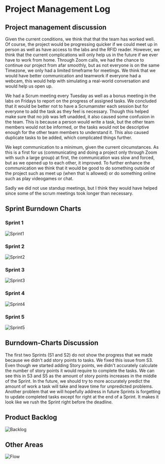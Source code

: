 # Project Management Log

## Project management discussion


Given the current conditions, we think that that the team has worked well. Of course, the project would be progressing quicker if we could meet up in person as well as have access to the labs and the RFID reader. However, we think that the current complications will only help us in the future if we ever have to work from home. Through Zoom calls, we had the chance to continue our project from afar smoothly, but as not everyone is on the same Timezone, we only had a limited timeframe for meetings. We think that we would have better communication and teamwork if everyone had a webcam, this would help with simulating a real-world conversation and would help us open up.

We had a Scrum meeting every Tuesday as well as a bonus meeting in the labs on Fridays to report on the progress of assigned tasks. We concluded that it would be better not to have a Scrumamster each session but for everyone to add the task as they feel is necessary. Though this helped make sure that no job was left unadded, it also caused some confusion in the team. This is because a person would write a task, but the other team members would not be informed, or the tasks would not be descriptive enough for the other team members to understand it. This also caused duplicate tasks to be added, which complicated things further.

We kept communication to a minimum, given the current circumstances. As this is a first for us (communicating and doing a project only through Zoom with such a large group) at first, the communication was slow and forced, but as we opened up to each other, it improved. To further enhance the communication we think that it would be good to do something outside of the project such as meet up (when that is allowed) or do something online such as play videogames or chat.

Sadly we did not use standup meetings, but I think they would have helped since some of the scrum meetings took longer than necessary.

## Sprint Burndown Charts

### Sprint 1
![Sprint1](https://drive.google.com/uc?export=view&id=18i7C2fPqpgEnHLfeb3HmXnNPZfblMhqF)

### Sprint 2
![Sprint2](https://drive.google.com/uc?export=view&id=1WqhZzgNfC_zyltqOT1OjZbaHamXMMRoD)

### Sprint 3
![Sprint3](https://drive.google.com/uc?export=view&id=1t27vD8d7bcUjGRlsGynydmKt-ocysK4k)

### Sprint 4
![Sprint4](https://drive.google.com/uc?export=view&id=1awuoTCH4DoCPn419SILzvMkCalyHTuh1)

### Sprint 5
![Sprint5](https://drive.google.com/uc?export=view&id=1KnT_pDujqVgMl1YAyi0jkH3G6yt7h3do)

## Burndown-Charts Discussion

The first two Sprints (S1 and S2) do not show the progress that we made because we didn't add story points to tasks. We fixed this issue from S3. Even though we started adding Story points, we didn't accurately calculate the number of story points it would require to complete the tasks. We can see this in S3 and S5 as the amount of story points increases in the middle of the Sprint. In the future, we should try to more accurately predict the amount of work a task will take and leave time for unpredicted problems. Another problem that we will hopefully address in future Sprints is forgetting to update completed tasks except for right at the end of a Sprint. It makes it look like we rush the Sprint right before the deadline.

## Product Backlog
![Backlog](https://drive.google.com/uc?export=view&id=10Ce_a82CLQ54wp5c2SNlrzJMQp0EH7tt)

## Other Areas

![Flow](https://drive.google.com/uc?export=view&id=1VfIbkr7O4IOEmDvl4bgLU7kiuH7sYMcy)
